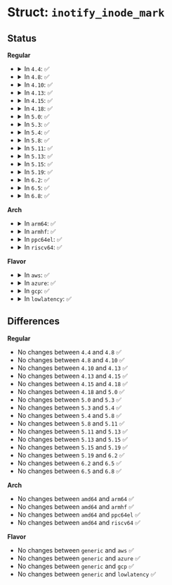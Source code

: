 # Struct: <code>inotify_inode_mark</code>

## Status
<b>Regular</b>
<ul>
<li>
<details>
<summary>In <code>4.4</code>: ✅</summary>

```c
struct inotify_inode_mark {
    struct fsnotify_mark fsn_mark;
    int wd;
};
```
</details>
</li>
<li>
<details>
<summary>In <code>4.8</code>: ✅</summary>

```c
struct inotify_inode_mark {
    struct fsnotify_mark fsn_mark;
    int wd;
};
```
</details>
</li>
<li>
<details>
<summary>In <code>4.10</code>: ✅</summary>

```c
struct inotify_inode_mark {
    struct fsnotify_mark fsn_mark;
    int wd;
};
```
</details>
</li>
<li>
<details>
<summary>In <code>4.13</code>: ✅</summary>

```c
struct inotify_inode_mark {
    struct fsnotify_mark fsn_mark;
    int wd;
};
```
</details>
</li>
<li>
<details>
<summary>In <code>4.15</code>: ✅</summary>

```c
struct inotify_inode_mark {
    struct fsnotify_mark fsn_mark;
    int wd;
};
```
</details>
</li>
<li>
<details>
<summary>In <code>4.18</code>: ✅</summary>

```c
struct inotify_inode_mark {
    struct fsnotify_mark fsn_mark;
    int wd;
};
```
</details>
</li>
<li>
<details>
<summary>In <code>5.0</code>: ✅</summary>

```c
struct inotify_inode_mark {
    struct fsnotify_mark fsn_mark;
    int wd;
};
```
</details>
</li>
<li>
<details>
<summary>In <code>5.3</code>: ✅</summary>

```c
struct inotify_inode_mark {
    struct fsnotify_mark fsn_mark;
    int wd;
};
```
</details>
</li>
<li>
<details>
<summary>In <code>5.4</code>: ✅</summary>

```c
struct inotify_inode_mark {
    struct fsnotify_mark fsn_mark;
    int wd;
};
```
</details>
</li>
<li>
<details>
<summary>In <code>5.8</code>: ✅</summary>

```c
struct inotify_inode_mark {
    struct fsnotify_mark fsn_mark;
    int wd;
};
```
</details>
</li>
<li>
<details>
<summary>In <code>5.11</code>: ✅</summary>

```c
struct inotify_inode_mark {
    struct fsnotify_mark fsn_mark;
    int wd;
};
```
</details>
</li>
<li>
<details>
<summary>In <code>5.13</code>: ✅</summary>

```c
struct inotify_inode_mark {
    struct fsnotify_mark fsn_mark;
    int wd;
};
```
</details>
</li>
<li>
<details>
<summary>In <code>5.15</code>: ✅</summary>

```c
struct inotify_inode_mark {
    struct fsnotify_mark fsn_mark;
    int wd;
};
```
</details>
</li>
<li>
<details>
<summary>In <code>5.19</code>: ✅</summary>

```c
struct inotify_inode_mark {
    struct fsnotify_mark fsn_mark;
    int wd;
};
```
</details>
</li>
<li>
<details>
<summary>In <code>6.2</code>: ✅</summary>

```c
struct inotify_inode_mark {
    struct fsnotify_mark fsn_mark;
    int wd;
};
```
</details>
</li>
<li>
<details>
<summary>In <code>6.5</code>: ✅</summary>

```c
struct inotify_inode_mark {
    struct fsnotify_mark fsn_mark;
    int wd;
};
```
</details>
</li>
<li>
<details>
<summary>In <code>6.8</code>: ✅</summary>

```c
struct inotify_inode_mark {
    struct fsnotify_mark fsn_mark;
    int wd;
};
```
</details>
</li>
</ul>
<b>Arch</b>
<ul>
<li>
<details>
<summary>In <code>arm64</code>: ✅</summary>

```c
struct inotify_inode_mark {
    struct fsnotify_mark fsn_mark;
    int wd;
};
```
</details>
</li>
<li>
<details>
<summary>In <code>armhf</code>: ✅</summary>

```c
struct inotify_inode_mark {
    struct fsnotify_mark fsn_mark;
    int wd;
};
```
</details>
</li>
<li>
<details>
<summary>In <code>ppc64el</code>: ✅</summary>

```c
struct inotify_inode_mark {
    struct fsnotify_mark fsn_mark;
    int wd;
};
```
</details>
</li>
<li>
<details>
<summary>In <code>riscv64</code>: ✅</summary>

```c
struct inotify_inode_mark {
    struct fsnotify_mark fsn_mark;
    int wd;
};
```
</details>
</li>
</ul>
<b>Flavor</b>
<ul>
<li>
<details>
<summary>In <code>aws</code>: ✅</summary>

```c
struct inotify_inode_mark {
    struct fsnotify_mark fsn_mark;
    int wd;
};
```
</details>
</li>
<li>
<details>
<summary>In <code>azure</code>: ✅</summary>

```c
struct inotify_inode_mark {
    struct fsnotify_mark fsn_mark;
    int wd;
};
```
</details>
</li>
<li>
<details>
<summary>In <code>gcp</code>: ✅</summary>

```c
struct inotify_inode_mark {
    struct fsnotify_mark fsn_mark;
    int wd;
};
```
</details>
</li>
<li>
<details>
<summary>In <code>lowlatency</code>: ✅</summary>

```c
struct inotify_inode_mark {
    struct fsnotify_mark fsn_mark;
    int wd;
};
```
</details>
</li>
</ul>

## Differences
<b>Regular</b>
<ul>
<li>
No changes between <code>4.4</code> and <code>4.8</code> ✅
</li>
<li>
No changes between <code>4.8</code> and <code>4.10</code> ✅
</li>
<li>
No changes between <code>4.10</code> and <code>4.13</code> ✅
</li>
<li>
No changes between <code>4.13</code> and <code>4.15</code> ✅
</li>
<li>
No changes between <code>4.15</code> and <code>4.18</code> ✅
</li>
<li>
No changes between <code>4.18</code> and <code>5.0</code> ✅
</li>
<li>
No changes between <code>5.0</code> and <code>5.3</code> ✅
</li>
<li>
No changes between <code>5.3</code> and <code>5.4</code> ✅
</li>
<li>
No changes between <code>5.4</code> and <code>5.8</code> ✅
</li>
<li>
No changes between <code>5.8</code> and <code>5.11</code> ✅
</li>
<li>
No changes between <code>5.11</code> and <code>5.13</code> ✅
</li>
<li>
No changes between <code>5.13</code> and <code>5.15</code> ✅
</li>
<li>
No changes between <code>5.15</code> and <code>5.19</code> ✅
</li>
<li>
No changes between <code>5.19</code> and <code>6.2</code> ✅
</li>
<li>
No changes between <code>6.2</code> and <code>6.5</code> ✅
</li>
<li>
No changes between <code>6.5</code> and <code>6.8</code> ✅
</li>
</ul>
<b>Arch</b>
<ul>
<li>
No changes between <code>amd64</code> and <code>arm64</code> ✅
</li>
<li>
No changes between <code>amd64</code> and <code>armhf</code> ✅
</li>
<li>
No changes between <code>amd64</code> and <code>ppc64el</code> ✅
</li>
<li>
No changes between <code>amd64</code> and <code>riscv64</code> ✅
</li>
</ul>
<b>Flavor</b>
<ul>
<li>
No changes between <code>generic</code> and <code>aws</code> ✅
</li>
<li>
No changes between <code>generic</code> and <code>azure</code> ✅
</li>
<li>
No changes between <code>generic</code> and <code>gcp</code> ✅
</li>
<li>
No changes between <code>generic</code> and <code>lowlatency</code> ✅
</li>
</ul>
